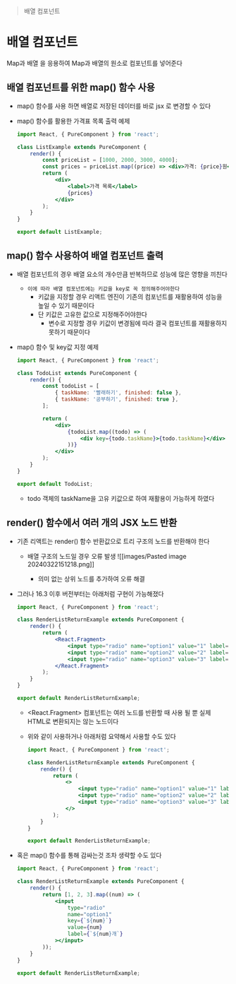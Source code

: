 > 배열 컴포넌트

# 배열 컴포넌트
Map과 배열 을 응용하여 Map과 배열의 원소로 컴포넌트를 넣어준다
## 배열 컴포넌트를 위한 map() 함수 사용

- map() 함수를 사용 하면 배열로 저장된 데이터를 바로 jsx 로 변경할 수 있다
    
- map() 함수를 활용한 가격표 목록 출력 예제
    
    ```jsx
    import React, { PureComponent } from 'react';
    
    class ListExample extends PureComponent {
        render() {
            const priceList = [1000, 2000, 3000, 4000];
            const prices = priceList.map((price) => <div>가격: {price}원</div>);
            return (
                <div>
                    <label>가격 목록</label>
                    {prices}
                </div>
            );
        }
    }
    
    export default ListExample;
    ```
    

## map() 함수 사용하여 배열 컴포넌트 출력

- 배열 컴포넌트의 경우 배열 요소의 개수만큼 반복하므로 성능에 많은 영향을 끼친다
    
    - `이에 따라 배열 컴포넌트에는 키값을 key로 꼭 정의해주어야한다`
        - 키값을 지정할 경우 리액트 엔진이 기존의 컴포넌트를 재활용하여 성능을 높일 수 있기 때문이다
        - 단 키값은 고유한 값으로 지정해주어야한다
            - 변수로 지정할 경우 키값이 변경됨에 따라 결국 컴포넌트를 재활용하지 못하기 때문이다
- map() 함수 및 key값 지정 예제
    
    ```jsx
    import React, { PureComponent } from 'react';
    
    class TodoList extends PureComponent {
        render() {
            const todoList = [
                { taskName: '빨래하기', finished: false },
                { taskName: '공부하기', finished: true },
            ];
    
            return (
                <div>
                    {todoList.map((todo) => (
                        <div key={todo.taskName}>{todo.taskName}</div>
                    ))}
                </div>
            );
        }
    }
    
    export default TodoList;
    ```
    
    - todo 객체의 taskName을 고유 키값으로 하여 재활용이 가능하게 하였다

## render() 함수에서 여러 개의 JSX 노드 반환

- 기존 리액트는 render() 함수 반환값으로 트리 구조의 노드를 반환해야 한다
    - 배열 구조의 노드일 경우 오류 발생
		![[images/Pasted image 20240322151218.png]]

		- 의미 없는 상위 노드를 추가하여 오류 해결

- 그러나 16.3 이후 버전부터는 아래처럼 구현이 가능해졌다
    
    ```jsx
    import React, { PureComponent } from 'react';
    
    class RenderListReturnExample extends PureComponent {
        render() {
            return (
                <React.Fragment>
                    <input type="radio" name="option1" value="1" label="1개" />
                    <input type="radio" name="option2" value="2" label="2개" />
                    <input type="radio" name="option3" value="3" label="3개" />
                </React.Fragment>
            );
        }
    }
    
    export default RenderListReturnExample;
    ```
    
    - <React.Fragment> 컴포넌트는 여러 노드를 반환할 때 사용 될 뿐 실제 HTML로 변환되지는 않는 노드이다
        
    - 위와 같이 사용하거나 아래처럼 요약해서 사용할 수도 있다
        
        ```jsx
        import React, { PureComponent } from 'react';
        
        class RenderListReturnExample extends PureComponent {
            render() {
                return (
                    <>
                        <input type="radio" name="option1" value="1" label="1개" />
                        <input type="radio" name="option2" value="2" label="2개" />
                        <input type="radio" name="option3" value="3" label="3개" />
                    </>
                );
            }
        }
        
        export default RenderListReturnExample;
        ```
        
- 혹은 map() 함수를 통해 감싸는것 조차 생략할 수도 있다
    
    ```jsx
    import React, { PureComponent } from 'react';
    
    class RenderListReturnExample extends PureComponent {
        render() {
            return [1, 2, 3].map((num) => (
                <input
                    type="radio"
                    name="option1"
                    key={`${num}`}
                    value={num}
                    label={`${num}개`}
                ></input>
            ));
        }
    }
    
    export default RenderListReturnExample;
    ```